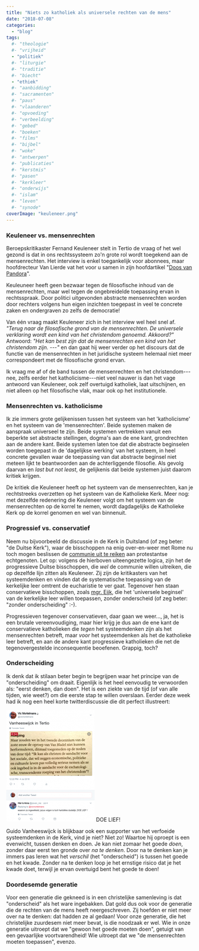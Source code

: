 ```yaml
---
title: "Niets zo katholiek als universele rechten van de mens"
date: "2018-07-08"
categories: 
  - "blog"
tags:
  #- "theologie"
  #- "vrijheid"
  - "politiek"
  #- "liturgie"
  #- "traditie"
  #- "biecht"
  - "ethiek"
  #- "aanbidding"
  #- "sacramenten"
  #- "paus"
  #- "vlaanderen"
  #- "opvoeding"
  #- "verbeelding"
  #- "gebed"
  #- "boeken"
  #- "films"
  #- "bijbel"
  #- "woke"
  #- "antwerpen"
  #- "publicaties"
  #- "kerstmis"
  #- "pasen"
  #- "kerkleer"
  #- "onderwijs"
  #- "islam"
  #- "leven"
  #- "synode"
coverImage: "keuleneer.png"
---
```


### Keuleneer vs. mensenrechten

Beroepskritikaster Fernand Keuleneer stelt in Tertio de vraag of het wel gezond is dat in ons rechtssysteem zo'n grote rol wordt toegekend aan de mensenrechten. Het interview is enkel toegankelijk voor abonnees, maar hoofdrecteur Van Lierde vat het voor u samen in zijn hoofdartikel "[Doos van Pandora](https://www.tertio.be/magazines/960-961/artikels/Doos%20van%20Pandora)".

Keuleuneer heeft geen bezwaar tegen de filosofische inhoud van de mensenrechten, maar wel tegen de ongebreidelde toepassing ervan in rechtsspraak. Door politici uitgevonden abstracte mensenrechten worden door rechters volgens hun eigen inzichten toegepast in veel te concrete zaken en ondergraven zo zelfs de democratie!

Van één vraag maakt Keuleneer zich in het interview wel heel snel af. _"Terug naar de filosofische grond van de mensenrechten. De universele verklaring wordt een kind van het christendom genoemd. Akkoord?"_ Antwoord: _"Het kan best zijn dat de mensenrechten een kind van het christendom zijn. ---"_ en dan gaat hij weer verder op het discours dat de functie van de mensenrechten in het juridische systeem helemaal niet meer correspondeert met de filosofische grond ervan.

Ik vraag me af of de band tussen de mensenrechten en het christendom---nee, zelfs eerder het katholicisme---niet veel nauwer is dan het vage antwoord van Keuleneer, ook zelf overtuigd katholiek, laat uitschijnen, en niet alleen op het filosofische vlak, maar ook op het institutionele.

### Mensenrechten vs. katholicisme

Ik zie immers grote gelijkenissen tussen het systeem van het 'katholicisme' en het systeem van de 'mensenrechten'. Beide systemen maken de aanspraak universeel te zijn. Beide systemen vertrekken vanuit een beperkte set abstracte stellingen, dogma's aan de ene kant, grondrechten aan de andere kant. Beide systemen laten toe dat die abstracte beginselen worden toegepast in de 'dagelijkse werking' van het systeem, in heel concrete gevallen waar de toepassing van dat abstracte beginsel niet meteen lijkt te beantwoorden aan de achterliggende filosofie. Als gevolg daarvan en _last but not least_, de gelijkenis dat beide systemen juist daarom kritiek krijgen.

De kritiek die Keuleneer heeft op het systeem van de mensenrechten, kan je rechtstreeks overzetten op het systeem van de Katholieke Kerk. Meer nog: met dezelfde redenering die Keuleneer volgt om het systeem van de mensenrechten op de korrel te nemen, wordt dagdagelijks de Katholieke Kerk op de korrel genomen en wel van binnenuit.

### Progressief vs. conservatief

Neem nu bijvoorbeeld de discussie in de Kerk in Duitsland (of zeg beter: "de Duitse Kerk"), waar de bisschoppen na enig over-en-weer met Rome nu toch mogen beslissen de [communie uit te reiken](http://www.patheos.com/blogs/deaconsbench/2018/07/german-bishop-invites-all-protestant-spouses-to-receive-communion-at-jubilee-masses/) aan protestantse echtgenoten. Let op: volgens de hierboven uiteengezette logica, zijn het de progressieve Duitse bisschoppen, die _wel_ de communie willen uitreiken, die op dezelfde lijn zitten als Keuleneer. Zij zijn de kritikasters van het systeemdenken en vinden dat de systematische toepassing van de kerkelijke leer omtrent de eucharistie te ver gaat. Tegenover hen staan conservatieve bisschoppen, zoals [mgr. Eijk](http://www.ncregister.com/blog/edward-pentin/cardinal-eijk-pope-needed-to-give-clarity-to-german-bishops-on-intercommuni), die het 'universele beginsel' van de kerkelijke leer willen toepassen, zonder onderscheid (of zeg beter: "zonder onderscheiding" :-).

Progressieven tegenover conservatieven, daar gaan we weer..., ja, het is een brutale vereenvoudiging, maar hier krijg je dus aan de ene kant de conservatieve katholieken die _tegen_ het systeemdenken zijn als het mensenrechten betreft, maar _voor_ het systeemdenken als het de katholieke leer betreft, en aan de andere kant progressieve katholieken die net de tegenovergestelde inconsequentie beoefenen. Grappig, toch? 

### Onderscheiding

Ik denk dat ik stilaan beter begin te begrijpen waar het principe van de "onderscheiding" om draait. Eigenlijk is het heel eenvoudig te verwoorden als: "eerst denken, dan doen". Het is een ziekte van de tijd (of van alle tijden, wie weet?) om die eerste stap te willen overslaan. Eerder deze week had ik nog een heel korte twitterdiscussie die dit perfect illustreert:

[![](images/Vic-Mortelmans-ن-on-Twitter-Vanheeswijck-in-Tertio…--238x300.png)](https://twitter.com/vicmortelmans/status/1014454475547987968) DOE LIEF!

Guido Vanheeswijck is blijkbaar ook een supporter van het verfoeide systeemdenken in de Kerk, vind je niet? Niet zo! Waartoe hij oproept is een evenwicht, tussen denken en doen. Je kan niet zomaar het goede _doen_, zonder daar eerst ten gronde over _na te denken_. Door na te denken kan je immers pas leren wat het _verschil_ (het "onderscheid") is tussen het goede en het kwade. Zonder na te denken loop je het ernstige risico dat je het kwade doet, terwijl je ervan overtuigd bent het goede te doen!

### Doordesemde generatie

Voor een generatie die gekneed is in een christelijke samenleving is dat "onderscheid" als het ware ingebakken. Dat gold dus ook voor de generatie die de rechten van de mens heeft neergeschreven. Zij hoefden er niet meer over na te denken: dat hadden ze al gedaan! Voor onze generatie, die het christelijke zuurdesem niet meer bevat, is die noodzaak er wel. Wie in onze generatie uitroept dat we "gewoon het goede moeten doen", getuigt van een gevaarlijke voortvarendheid! Wie uitroept dat we "de mensenrechten moeten toepassen", evenzo.
